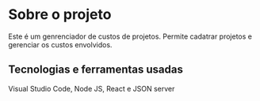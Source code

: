 # Sobre o projeto

Este é um genrenciador de custos de projetos.
Permite cadatrar projetos e gerenciar os custos envolvidos.

## Tecnologias e ferramentas usadas

Visual Studio Code, Node JS, React e JSON server